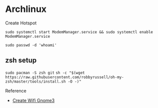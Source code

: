 # Archlinux

Create Hotspot

`sudo systemctl start ModemManager.service && sudo systemctl enable ModemManager.service`

`sudo passwd -d 'whoami'`
## zsh setup
`sudo pacman -S zsh git`
`sh -c "$(wget https://raw.githubusercontent.com/robbyrussell/oh-my-zsh/master/tools/install.sh -O -)"`

Reference
- [Create Wifi Gnome3](https://unix.stackexchange.com/questions/118267/create-a-wifi-hotspot-on-gnome-3-arch-linux)
